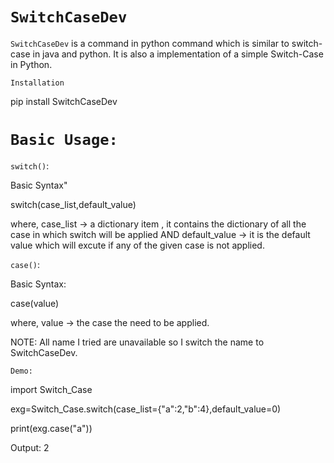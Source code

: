``SwitchCaseDev``
==============

``SwitchCaseDev`` is a command in python command which is similar to switch-case in java and python.
It is also a implementation of a simple Switch-Case in Python.

``Installation``

pip install SwitchCaseDev

``Basic Usage:``
===============

``switch()``:

Basic Syntax"

switch(case_list,default_value)
 
where,
case_list -> a dictionary item , it contains the dictionary of all the case in which switch will be applied
AND default_value -> it is the default value which will excute if any of the given case is not applied.



``case()``:

Basic Syntax:

case(value)
 
where, value -> the case the need to be applied.

NOTE: All name I tried are unavailable so I switch the name to SwitchCaseDev.

``Demo:``

import Switch_Case

exg=Switch_Case.switch(case_list={"a":2,"b":4},default_value=0)

print(exg.case("a"))


Output:
2
